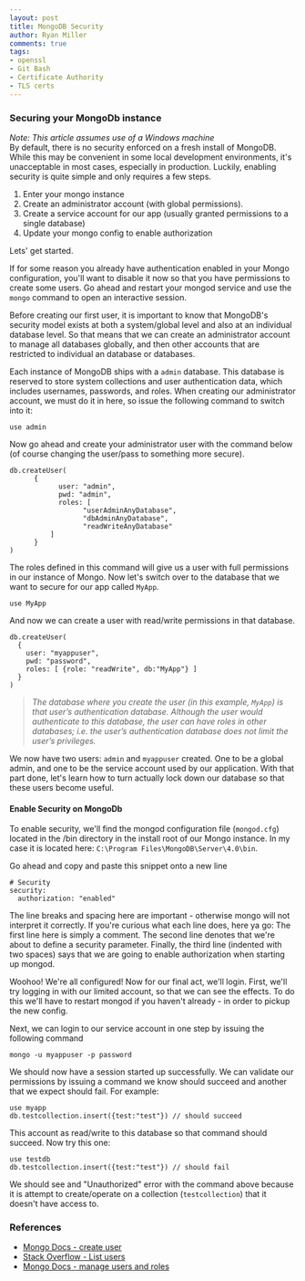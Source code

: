 ```yaml
---
layout: post
title: MongoDB Security
author: Ryan Miller
comments: true
tags:
- openssl
- Git Bash
- Certificate Authority
- TLS certs
---
```


### Securing your MongoDb instance
*Note: This article assumes use of a Windows machine*  
By default, there is no security enforced on a fresh install of MongoDB. While this may be convenient in some local development environments, it's unacceptable 
in most cases, especially in production. Luckily, enabling security is quite simple and only requires a few steps.  
1. Enter your mongo instance 
1. Create an administrator account (with global permissions).
1. Create a service account for our app (usually granted permissions to a single database)
1. Update your mongo config to enable authorization

Lets' get started.  
  
If for some reason you already have authentication enabled in your Mongo configuration, you'll want to disable it now so that you have permissions to create some users. Go ahead and restart your mongod service and use the `mongo` command to open an interactive session.  

Before creating our first user, it is important to know that MongoDB's security model exists at both a system/global level and also at an individual database level. So that means that we can create an administrator account to manage all databases globally, and then other accounts that are restricted to individual an database or databases.  
  
Each instance of MongoDB ships with a `admin` database. This database is reserved to store system collections and user authentication data, which includes usernames, passwords, and roles. When creating our administrator account, we must do it in here, so issue the following command to switch into it:
 
```
use admin
```
 
Now go ahead and create your administrator user with the command below (of course changing the user/pass to something more secure).
```
db.createUser(
      {
            user: "admin",
            pwd: "admin",
            roles: [
                  "userAdminAnyDatabase",
                  "dbAdminAnyDatabase",
                  "readWriteAnyDatabase"
	      ]
      }
)
```
The roles defined in this command will give us a user with full permissions in our instance of Mongo.
Now let's switch over to the database that we want to secure for our app called `MyApp`.
```
use MyApp
```
And now we can create a user with read/write permissions in that database.

```
db.createUser(
  {
    user: "myappuser",
    pwd: "password",
    roles: [ {role: "readWrite", db:"MyApp"} ]
  }
)
```  
  
> *The database where you create the user (in this example, `MyApp`) is that user’s authentication database. Although the user would authenticate to this database, the user can have roles in other databases; i.e. the user’s authentication database does not limit the user’s privileges.*

We now have two users: `admin` and `myappuser` created. One to be a global admin, and one to be the service account used by our application. With that part done, let's learn how to turn actually lock down our database so that these users become useful.

#### Enable Security on MongoDb
To enable security, we'll find the mongod configuration file (`mongod.cfg`) located in the /bin directory in the install root of our Mongo instance. In my case it is located here: `C:\Program Files\MongoDB\Server\4.0\bin`.  

Go ahead and copy and paste this snippet onto a new line
```
# Security
security:
  authorization: "enabled"
```
The line breaks and spacing here are important - otherwise mongo will not interpret it correctly. If you're curious what each line does, here ya go: The first line here is simply a comment. The second line denotes that we're about to define a security parameter. Finally, the third line (indented with two spaces) says that we are going to enable authorization when starting up mongod.

Woohoo! We're all configured! Now for our final act, we'll login. First, we'll try logging in with our limited account, so that we can see the effects. To do this we'll have to restart mongod if you haven't already - in order to pickup the new config.
  
Next, we can login to our service account in one step by issuing the following command

```
mongo -u myappuser -p password
```
We should now have a session started up successfully. We can validate our permissions by issuing a command we know should succeed and another that we expect should fail. For example:
```
use myapp
db.testcollection.insert({test:"test"}) // should succeed
```
This account as read/write to this database so that command should succeed. Now try this one:
```
use testdb
db.testcollection.insert({test:"test"}) // should fail
```
We should see and "Unauthorized" error with the command above because it is attempt to create/operate on a collection (`testcollection`) that it doesn't have access to.



### References
- [Mongo Docs - create user](https://docs.mongodb.com/manual/reference/method/db.createUser/)
- [Stack Overflow - List users](https://stackoverflow.com/questions/32582244/how-to-list-all-users-in-the-mongo-shell)
- [Mongo Docs - manage users and roles](https://docs.mongodb.com/manual/tutorial/manage-users-and-roles/#view-a-user-s-roles)

